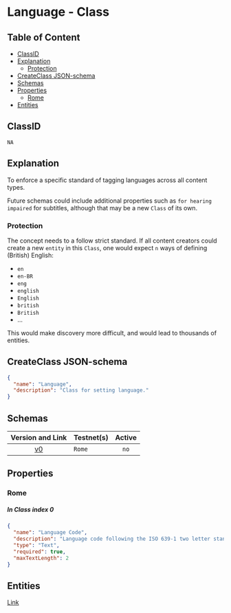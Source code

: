 Language - Class
================

Table of Content
----------------
<!-- TOC START min:1 max:3 link:true asterisk:false update:true -->
  - [ClassID](#classid)
  - [Explanation](#explanation)
    - [Protection](#protection)
  - [CreateClass JSON-schema](#createclass-json-schema)
  - [Schemas](#schemas)
  - [Properties](#properties)
    - [Rome](#rome)
  - [Entities](#entities)
<!-- TOC END -->

## ClassID
`NA`

## Explanation
To enforce a specific standard of tagging languages across all content types.

Future schemas could include additional properties such as `for hearing impaired` for subtitles, although that may be a new `Class` of its own.

### Protection

The concept needs to a follow strict standard. If all content creators could create a new `entity` in this `Class`, one would expect `n` ways of defining (British) English:
- `en`
- `en-BR`
- `eng`
- `english`
- `English`
- `british`
- `British`
- ...

This would make discovery more difficult, and would lead to thousands of entities.

## CreateClass JSON-schema
```json
{
  "name": "Language",
  "description": "Class for setting language."
}
```

## Schemas

|Version and Link                                           |   Testnet(s)     |Active|
|:---------------------------------------------------------:|------------------|:----:|
| [v0](../../schemas/general/language0.json)                | `Rome`           | `no` |

## Properties
### Rome
##### In Class index 0
```json
{
  "name": "Language Code",
  "description": "Language code following the ISO 639-1 two letter standard.",
  "type": "Text",
  "required": true,
  "maxTextLength": 2
}
```

## Entities

[Link](../../entities/general/language.md)
